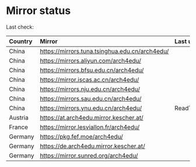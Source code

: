 <script src="./time.js"></script>
# Mirror status
Last check: <script type="text/javascript">localize(1682605004.2509937);</script>

|Country|Mirror|Last update|
|:------|:-----|:----------|
|China|https://mirrors.tuna.tsinghua.edu.cn/arch4edu/|<script type="text/javascript">localize(1682584452);</script>|
|China|https://mirrors.aliyun.com/arch4edu/|<script type="text/javascript">localize(1682490722);</script>|
|China|https://mirrors.bfsu.edu.cn/arch4edu/|<script type="text/javascript">localize(1682584452);</script>|
|China|https://mirror.iscas.ac.cn/arch4edu/|<script type="text/javascript">localize(1682577180);</script>|
|China|https://mirrors.nju.edu.cn/arch4edu/|<script type="text/javascript">localize(1682584452);</script>|
|China|https://mirrors.sau.edu.cn/arch4edu/|<script type="text/javascript">localize(1673850842);</script>|
|China|https://mirrors.ynu.edu.cn/arch4edu/|ReadTimeout|
|Austria|https://at.arch4edu.mirror.kescher.at/|<script type="text/javascript">localize(1682584452);</script>|
|France|https://mirror.lesviallon.fr/arch4edu/|<script type="text/javascript">localize(1682584452);</script>|
|Germany|https://pkg.fef.moe/arch4edu/|<script type="text/javascript">localize(1682584452);</script>|
|Germany|https://de.arch4edu.mirror.kescher.at/|<script type="text/javascript">localize(1682584452);</script>|
|Germany|https://mirror.sunred.org/arch4edu/|<script type="text/javascript">localize(1682584452);</script>|

<script src="./tablefilter/tablefilter.js"></script>
<script src="./table.js"></script>